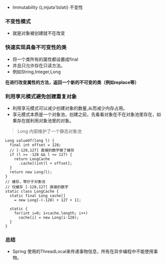 * Immutability {ɪ,mjʊtə'bɪləti} 不变性
### 不变性模式
* 就是对象被创建就不在改变
### 快速实现具备不可变性的类
* 将一个类所有的属性都设置成final
* 并且只允许存在只读方法。
* 例如String,Integer,Long

**在进行改变属性的方法，返回一个新的不可变的类（例如replace等）**

### 利用享元模式避免创建重复对象
* 利用享元模式可以减少创建对象的数量,从而减少内存占用。
* 享元模式本质是一个对象池，创建之前，先看看对象在不在对象池里存在，如果存在就利用对象池里的对象。

> Long 内部维护了一个静态对象池

```
Long valueOf(long l) {
  final int offset = 128;
  // [-128,127] 直接的数字做了缓存
  if (l >= -128 && l <= 127) { 
    return LongCache
      .cache[(int)l + offset];
  }
  return new Long(l);
}
// 缓存，等价于对象池
// 仅缓存 [-128,127] 直接的数字
static class LongCache {
  static final Long cache[] 
    = new Long[-(-128) + 127 + 1];

  static {
    for(int i=0; i<cache.length; i++)
      cache[i] = new Long(i-128);
  }
}

```
### 总结
* Spring 使用的ThreadLocal来传递事物信息，所有在异步编程中不能使用事物。